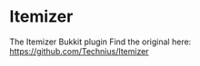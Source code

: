 Itemizer
========

The Itemizer Bukkit plugin
Find the original here: https://github.com/Technius/Itemizer
